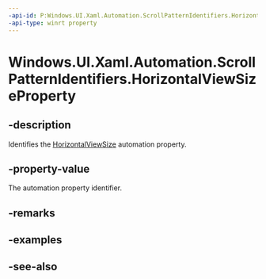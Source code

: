 ```yaml
---
-api-id: P:Windows.UI.Xaml.Automation.ScrollPatternIdentifiers.HorizontalViewSizeProperty
-api-type: winrt property
---
```


<!-- Property syntax
public Windows.UI.Xaml.Automation.AutomationProperty HorizontalViewSizeProperty { get; }
-->

# Windows.UI.Xaml.Automation.ScrollPatternIdentifiers.HorizontalViewSizeProperty

## -description
Identifies the [HorizontalViewSize](../windows.ui.xaml.automation.provider/iscrollprovider_horizontalviewsize.md) automation property.



## -property-value
The automation property identifier.

## -remarks

## -examples

## -see-also
